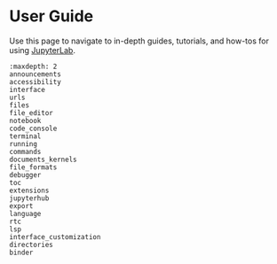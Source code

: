 # User Guide

Use this page to navigate to in-depth guides, tutorials, and how-tos for using [JupyterLab](https://jupyterlab.readthedocs.io/en/latest/).

```{toctree}
:maxdepth: 2
announcements
accessibility
interface
urls
files
file_editor
notebook
code_console
terminal
running
commands
documents_kernels
file_formats
debugger
toc
extensions
jupyterhub
export
language
rtc
lsp
interface_customization
directories
binder
```
